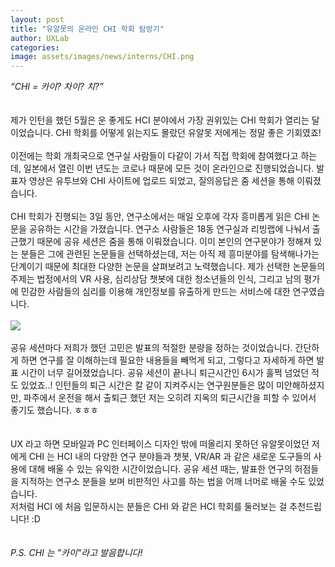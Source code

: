 ```yaml
---
layout: post
title: "유알못의 온라인 CHI 학회 탐방기"
author: UXLab
categories:
image: assets/images/news/interns/CHI.png
---
```


<i>“CHI = 카이? 차이? 치?”</i><br>
<br>
<br>
제가 인턴을 했던 5월은 운 좋게도 HCI 분야에서 가장 권위있는 CHI 학회가 열리는 달이었습니다. CHI 학회를 어떻게 읽는지도 몰랐던 유알못 저에게는 정말 좋은 기회였죠! <br>
<br>
이전에는 학회 개최국으로 연구실 사람들이 다같이 가서 직접 학회에 참여했다고 하는데, 일본에서 열린 이번 년도는 코로나 때문에 모든 것이 온라인으로 진행되었습니다. 발표자 영상은 유투브와 CHI 사이트에 업로드 되었고, 질의응답은 줌 세션을 통해 이뤄졌습니다.<br>
<br>
CHI 학회가 진행되는 3일 동안, 연구소에서는 매일 오후에 각자 흥미롭게 읽은 CHI 논문을 공유하는 시간을 가졌습니다. 
연구소 사람들은 18동 연구실과 리빙랩에 나눠서 출근했기 때문에 공유 세션은 줌을 통해 이뤄졌습니다. 이미 본인의 연구분야가 정해져 있는 분들은 그에 관련된 논문들을 선택하셨는데, 저는 아직 제 흥미분야를 탐색해나가는 단계이기 때문에 최대한 다양한 논문을 살펴보려고 노력했습니다. 제가 선택한 논문들의 주제는 법정에서의 VR 사용, 심리상담 챗봇에 대한 청소년들의 인식, 그리고 남의 평가에 민감한 사람들의 심리를 이용해 개인정보를 유출하게 만드는 서비스에 대한 연구였습니다.
<br>
<br>
<img src="{{site.baseurl}}/assets/images/news/interns/CHI.png">
<br>
<br>
공유 세션마다 저희가 했던 고민은 발표의 적절한 분량을 정하는 것이었습니다. 간단하게 하면 연구를 잘 이해하는데 필요한 내용들을 빼먹게 되고, 그렇다고 자세하게 하면 발표 시간이 너무 길어졌었습니다. 공유 세션이 끝나니 퇴근시간인 6시가 훌쩍 넘었던 적도 있었죠..! 인턴들의 퇴근 시간은 칼 같이 지켜주시는 연구원분들은 많이 미안해하셨지만, 파주에서 운전을 해서 출퇴근 했던 저는 오히려 지옥의 퇴근시간을 피할 수 있어서 좋기도 했습니다. ㅎㅎㅎ<br>
<br>
<br>
UX 라고 하면 모바일과 PC 인터페이스 디자인 밖에 떠올리지 못하던 유알못이었던 저에게 CHI 는 HCI 내의 다양한 연구 분야들과 챗봇, VR/AR 과 같은 새로운 도구들의 사용에 대해 배울 수 있는 유익한 시간이었습니다. 공유 세션 때는, 발표한 연구의 허점들을 지적하는 연구소 분들을 보며 비판적인 사고를 하는 법을 어깨 너머로 배울 수도 있었습니다.<br>
저처럼 HCI 에 처음 입문하시는 분들은 CHI 와 같은 HCI 학회를 둘러보는 걸 추천드립니다! :D<br>
<br>
<br>
<i>P.S. CHI 는 "카이"라고 발음합니다!</i>
<br>
